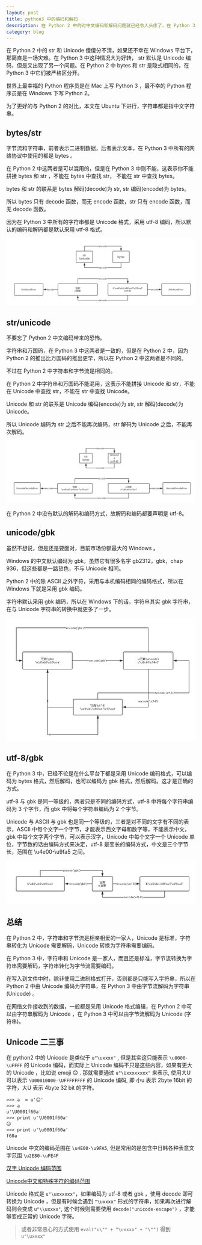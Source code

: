 ```yaml
---
layout: post
title: python3 中的编码和解码
description: 在 Python 2 中的对中文编码和解码问题就已经令人头疼了，在 Python 3 中字符串全部采用 Unicode 编码，没想到又到了另一种编码和解码问题中。
category: blog
---
```


在 Python 2 中的 str 和 Unicode 傻傻分不清，如果还不幸在 Windows 平台下，那简直是一场灾难。在 Python 3 中这种情况大为好转， str 默认是 Unicode 编码，但是又出现了另一个问题。在 Python 2 中 bytes 和 str 是隐式相同的，在 Python 3 中它们被严格区分开。

世界上最幸福的 Python 程序员是在 Mac 上写 Python 3 ，最不幸的 Python 程序员是在 Windows 下写 Python 2。

为了更好的与 Python 2 的对比，本文在 Ubuntu 下进行，字符串都是指中文字符串。

## bytes/str

字节流和字符串，前者表示二进制数据，后者表示文本，在 Python 3 中所有的网络协议中使用的都是 bytes 。

在 Python 2 中这两者是可以混用的，但是在 Python 3 中则不能，这表示你不能拼接 bytes 和 str ，不能在 bytes 中查找 str， 不能在 str 中查找 bytes。

bytes 和 str 的联系是 bytes 解码(decode)为 str, str 编码(encode)为 bytes。

所以 bytes 只有 decode 函数，而无 encode 函数，str 只有 encode 函数，而无 decode 函数。

因为在 Python 3 中所有的字符串都是 Unicode 格式，采用 utf-8 编码，所以默认的编码和解码都是默认采用 utf-8 格式。

![python3](/images/python3.png)

## str/unicode

不要忘了 Python 2 中文编码带来的恐怖。

字符串和万国码，在 Python 3 中这两者是一致的，但是在 Python 2 中，因为 Python 2 的推出比万国码的推出更早，所以在 Python 2 中这两者是不同的。

不过在 Python 2 中字符串和字节流是相同的。

在 Python 2 中字符串和万国码不能混用，这表示不能拼接 Unicode 和 str，不能在 Unicode 中查找 str，不能在 str 中查找 Unicode。

Unicode 和 str 的联系是 Unicode 编码(encode)为 str, str 解码(decode)为 Unicode。

所以 Unicode 编码为 str 之后不能再次编码，str 解码为 Unicode 之后，不能再次解码。

![python2](/images/python2.png)

在 Python 2 中没有默认的解码和编码方式，故解码和编码都要声明是 utf-8。

## unicode/gbk

虽然不想说，但是还是要面对，目前市场份额最大的 Windows 。

Windows 的中文默认编码为 gbk，虽然它有很多名字 gb2312，gbk，chap 936，但这些都是一路货色，不与 Unicode 相同。

Python 2 中的除 ASCII 之外字符，采用与本机编码相同的编码格式，所以在 Windows 下就是采用 gbk 编码。

字符串默认采用 gbk 编码，所以在 Windows 下的话，字符串其实 gbk 字符串，在与 Unicode 字符串的转换中就更多了一步。

![windows](/images/windows.png)

## utf-8/gbk

在 Python 3 中，已经不论是在什么平台下都是采用 Unicode 编码格式，可以编码为 bytes 格式，然后解码，也可以编码为 gbk 格式，然后解码。这才是正确的方式。

utf-8 与 gbk 是同一等级的，两者只是不同的编码方式，utf-8 中将每个字符串编码为 3 个字节，而 gbk 中将每个字符串编码为 2 个字节。

Unicode 与 ASCII 与 gbk 也是同一个等级的，三者是对不同的文字有不同的表示，ASCII 中每个文字一个字节，才能表示西文字母和数字等，不能表示中文，gbk 中每个文字两个字节，可以表示汉字，Unicode 中每个文字一个 Unicode 单位，字节数的话由编码方式来决定，utf-8 是变长的编码方式，中文是三个字节长，范围在 \u4e00-\u9fa5 之间。

![perfect](/images/perfect.png)

## 总结

在 Python 2 中，字符串和字节流是相亲相爱的一家人，Unicode 是标准，字符串转化为 Unicode 需要解码，Unicode 转换为字符串需要编码。

在 Python 3 中，字符串和 Unicode 是一家人，而且还是标准，字节流转换为字符串需要解码，字符串转化为字节流需要编码。

在写入到文件中时，除非使用二进制格式打开，否则都是只能写入字符串，所以在 Python 2 中由 Unicode 编码为字符串，在 Python 3 中由字节流解码为字符串 (Unicode) 。

在网络文件接收到的数据，一般都是采用 Unicode 格式编辑，在 Python 2 中可以由字符串解码为 Unicode ，在 Python 3 中可以由字节流解码为 Unicode (字符串)。

## Unicode 二三事

在 python2 中的 Unicode 是类似于 `u"\uxxxx"` , 但是其实这只能表示 `\u0000-\uFFFF` 的 Unicode 编码，而实际上 Unicode 编码不只是这些内容，如果有更大的 Unicode ，比如说 emoji 😊 . 那就需要通过 `u"\Uxxxxxxxx"` 来表示, 使用大U 可以表示 `\U00010000-\UFFFFFFFF` 的 Unicode 编码, 即 小u 表示 2byte 16bit 的字符，大U 表示 4byte 32 bit 的字符。

```
>>> a  = u'😊'
>>> a
u'\U0001f60a'
>>> print u'\U0001f60a'
😊
>>> print u'\u0001f60a'
f60a
```

Unicode 中文的编码范围在 `\u4E00-\u9FA5`, 但是常用的是包含中日韩各种表意文字范围 `\u2E80-\uFE4F`

[汉字 Unicode 编码范围](http://www.qqxiuzi.cn/zh/hanzi-unicode-bianma.php)

[Unicode中文和特殊字符的编码范围](https://gist.github.com/shingchi/64c04e0dd2cbbfbc1350)

Unicode 格式是 `u"\uxxxxxx"`，如果编码为 utf-8 或者 gbk ，使用 decode 即可转换为 Unicode ，但是有时候会遇到 `"\uxxxx"` 形式的字符串，如果再次进行解码则会变成 `u"\\uxxxx"`, 这个时候则需要使用 `decode("unicode-escape")` ，才能够变成正常的 Unicode 字符。
> 或者非常恶心的方式使用 `eval("u\"" + "\uxxxx" + "\"")` 得到 `u"\uxxxx"`